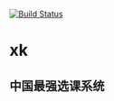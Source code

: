 [![Build Status](https://travis-ci.org/sayByeTheory/xk.svg?branch=master)](https://travis-ci.org/sayByeTheory/xk)

# xk

中国最强选课系统
---
